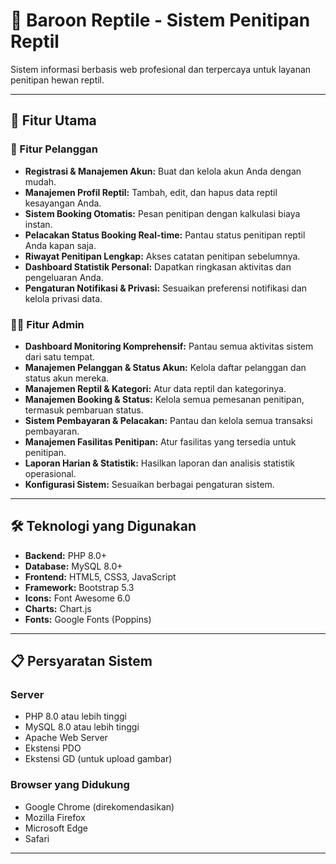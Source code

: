 # 🦎 Baroon Reptile - Sistem Penitipan Reptil

Sistem informasi berbasis web profesional dan terpercaya untuk layanan penitipan hewan reptil.

---

## 🌟 Fitur Utama

### 👤 Fitur Pelanggan
* **Registrasi & Manajemen Akun:** Buat dan kelola akun Anda dengan mudah.
* **Manajemen Profil Reptil:** Tambah, edit, dan hapus data reptil kesayangan Anda.
* **Sistem Booking Otomatis:** Pesan penitipan dengan kalkulasi biaya instan.
* **Pelacakan Status Booking Real-time:** Pantau status penitipan reptil Anda kapan saja.
* **Riwayat Penitipan Lengkap:** Akses catatan penitipan sebelumnya.
* **Dashboard Statistik Personal:** Dapatkan ringkasan aktivitas dan pengeluaran Anda.
* **Pengaturan Notifikasi & Privasi:** Sesuaikan preferensi notifikasi dan kelola privasi data.

### 👨‍💼 Fitur Admin
* **Dashboard Monitoring Komprehensif:** Pantau semua aktivitas sistem dari satu tempat.
* **Manajemen Pelanggan & Status Akun:** Kelola daftar pelanggan dan status akun mereka.
* **Manajemen Reptil & Kategori:** Atur data reptil dan kategorinya.
* **Manajemen Booking & Status:** Kelola semua pemesanan penitipan, termasuk pembaruan status.
* **Sistem Pembayaran & Pelacakan:** Pantau dan kelola semua transaksi pembayaran.
* **Manajemen Fasilitas Penitipan:** Atur fasilitas yang tersedia untuk penitipan.
* **Laporan Harian & Statistik:** Hasilkan laporan dan analisis statistik operasional.
* **Konfigurasi Sistem:** Sesuaikan berbagai pengaturan sistem.

---

## 🛠️ Teknologi yang Digunakan

* **Backend:** PHP 8.0+
* **Database:** MySQL 8.0+
* **Frontend:** HTML5, CSS3, JavaScript
* **Framework:** Bootstrap 5.3
* **Icons:** Font Awesome 6.0
* **Charts:** Chart.js
* **Fonts:** Google Fonts (Poppins)

---

## 📋 Persyaratan Sistem

### Server
* PHP 8.0 atau lebih tinggi
* MySQL 8.0 atau lebih tinggi
* Apache Web Server
* Ekstensi PDO
* Ekstensi GD (untuk upload gambar)

### Browser yang Didukung
* Google Chrome (direkomendasikan)
* Mozilla Firefox
* Microsoft Edge
* Safari

---
